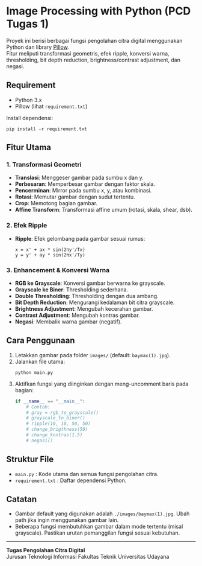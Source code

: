 # Image Processing with Python (PCD Tugas 1)

Proyek ini berisi berbagai fungsi pengolahan citra digital menggunakan Python dan library [Pillow](https://python-pillow.org/).  
Fitur meliputi transformasi geometris, efek ripple, konversi warna, thresholding, bit depth reduction, brightness/contrast adjustment, dan negasi.

## Requirement

- Python 3.x
- Pillow (lihat `requirement.txt`)

Install dependensi:
```
pip install -r requirement.txt
```

## Fitur Utama

### 1. Transformasi Geometri
- **Translasi**: Menggeser gambar pada sumbu x dan y.
- **Perbesaran**: Memperbesar gambar dengan faktor skala.
- **Pencerminan**: Mirror pada sumbu x, y, atau kombinasi.
- **Rotasi**: Memutar gambar dengan sudut tertentu.
- **Crop**: Memotong bagian gambar.
- **Affine Transform**: Transformasi affine umum (rotasi, skala, shear, dsb).

### 2. Efek Ripple
- **Ripple**: Efek gelombang pada gambar sesuai rumus:
  ```
  x = x' + ax * sin(2πy'/Tx)
  y = y' + ay * sin(2πx'/Ty)
  ```

### 3. Enhancement & Konversi Warna
- **RGB ke Grayscale**: Konversi gambar berwarna ke grayscale.
- **Grayscale ke Biner**: Thresholding sederhana.
- **Double Thresholding**: Thresholding dengan dua ambang.
- **Bit Depth Reduction**: Mengurangi kedalaman bit citra grayscale.
- **Brightness Adjustment**: Mengubah kecerahan gambar.
- **Contrast Adjustment**: Mengubah kontras gambar.
- **Negasi**: Membalik warna gambar (negatif).

## Cara Penggunaan

1. Letakkan gambar pada folder `images/` (default: `baymax(1).jpg`).
2. Jalankan file utama:
   ```
   python main.py
   ```
3. Aktifkan fungsi yang diinginkan dengan meng-uncomment baris pada bagian:
   ```python
   if __name__ == "__main__":
       # Contoh:
       # gray = rgb_to_grayscale()
       # grayscale_to_biner()
       # ripple(10, 10, 50, 50)
       # change_brigthness(50)
       # change_kontras(1.5)
       # negasi()
   ```

## Struktur File

- `main.py` : Kode utama dan semua fungsi pengolahan citra.
- `requirement.txt` : Daftar dependensi Python.

## Catatan

- Gambar default yang digunakan adalah `./images/baymax(1).jpg`. Ubah path jika ingin menggunakan gambar lain.
- Beberapa fungsi membutuhkan gambar dalam mode tertentu (misal grayscale). Pastikan urutan pemanggilan fungsi sesuai kebutuhan.

---

**Tugas Pengolahan Citra Digital**  
Jurusan Teknologi Informasi Fakultas Teknik Universitas Udayana
